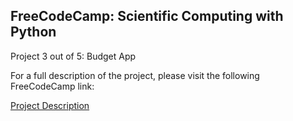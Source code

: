 ## FreeCodeCamp: Scientific Computing with Python
Project 3 out of 5: Budget App

For a full description of the project, please visit the following FreeCodeCamp link:

[Project Description](https://www.freecodecamp.org/learn/scientific-computing-with-python/scientific-computing-with-python-projects/budget-app)